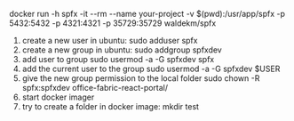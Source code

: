 docker run -h spfx -it --rm --name your-project -v $(pwd):/usr/app/spfx -p 5432:5432 -p 4321:4321 -p 35729:35729 waldekm/spfx


1. create a new user in ubuntu:
sudo adduser spfx
2. create a new group in ubuntu:
sudo addgroup spfxdev
3. add user to group
sudo usermod -a -G spfxdev spfx
4. add the current user to the group
sudo usermod -a -G spfxdev $USER
5. give the new group permission to the local folder 
sudo chown -R spfx:spfxdev office-fabric-react-portal/
6. start docker imager 
7. try to create a folder in docker image: mkdir test